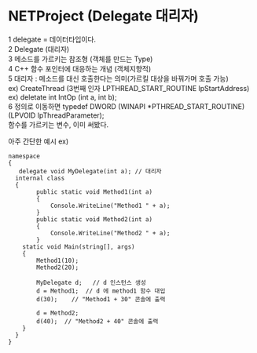 # NETProject (Delegate 대리자)

1 delegate = 데이터타입이다.  
2 Delegate (대리자)  
3 메소드를 가르키는 참조형 (객체를 만드는 Type)  
4 C++ 함수 포인터에 대응하는 개념 (객체지향적)  
5 대리자 : 메소드를 대신 호출한다는 의미(가르킬 대상을 바꿔가며 호출 가능)  
ex) CreateThread (3번째 인자 LPTHREAD_START_ROUTINE lpStartAddress)  
ex) deletate int IntOp (int a, int b);  
6 정의로 이동하면 typedef DWORD (WINAPI *PTHREAD_START_ROUTINE)(LPVOID lpThreadParameter);  
함수를 가르키는 변수, 이미 써봤다.  

아주 간단한 예시 ex)  
```
namespace
{
   delegate void MyDelegate(int a); // 대리자 
  internal class
  {
        public static void Method1(int a)
        {
            Console.WriteLine("Method1 " + a);
        }
        public static void Method2(int a)
        {
            Console.WriteLine("Method2 " + a);
        }
    static void Main(string[], args)
    {
        Method1(10);
        Method2(20);

        MyDelegate d;   // d 인스턴스 생성 
        d = Method1;  // d 에 method1 함수 대입
        d(30);    // "Method1 + 30" 콘솔에 출력

        d = Method2;
        d(40);  // "Method2 + 40" 콘솔에 출력 
    }
  }
}
```
